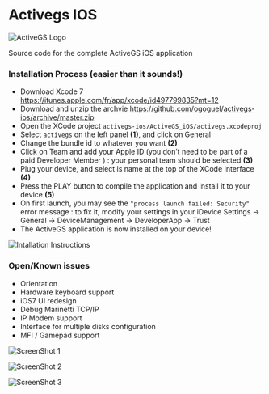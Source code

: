 # Activegs  IOS
![ActiveGS Logo](https://raw.githubusercontent.com/ogoguel/activegs-ios/master/README.images/ActiveGS.png)

Source code for the complete ActiveGS iOS application

### Installation Process (easier than it sounds!)
* Download Xcode 7 https://itunes.apple.com/fr/app/xcode/id497799835?mt=12
* Download and unzip the archvie https://github.com/ogoguel/activegs-ios/archive/master.zip
* Open the XCode project `activegs-ios/ActiveGS_iOS/activegs.xcodeproj`
* Select `activegs` on the left panel **(1)**, and click on General
* Change the bundle id to whatever you want **(2)**
*  Click on Team and add your Apple ID (you don’t need to be part of a paid Developer Member ) : your personal team should be selected **(3)**
*  Plug your device, and select is name at the top of the XCode Interface **(4)**
*  Press the PLAY button to compile the application and install it to your device **(5)**
* On first launch, you may see the `"process launch failed: Security"` error message : to fix it, modify your settings in your iDevice  Settings → General → DeviceManagement → DeveloperApp → Trust
*  The ActiveGS application is now installed on your device!

![Intallation Instructions](https://raw.githubusercontent.com/ogoguel/activegs-ios/master/README.images/Installation.png)

### Open/Known issues
* Orientation
* Hardware keyboard support
* iOS7 UI redesign
* Debug Marinetti TCP/IP
* IP Modem support
* Interface for multiple disks configuration
* MFI / Gamepad support 

![ScreenShot 1](https://raw.githubusercontent.com/ogoguel/activegs-ios/master/README.images/screen3.png)

![ScreenShot 2](https://raw.githubusercontent.com/ogoguel/activegs-ios/master/README.images/screen4.png)

![ScreenShot 3](https://raw.githubusercontent.com/ogoguel/activegs-ios/master/README.images/screen5.png)


